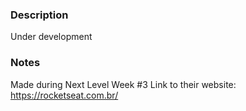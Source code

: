 ### Description

Under development

### Notes
Made during Next Level Week #3
Link to their website: https://rocketseat.com.br/
